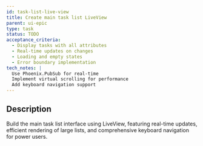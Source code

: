 ```yaml
---
id: task-list-live-view
title: Create main task list LiveView
parent: ui-epic
type: task
status: TODO
acceptance_criteria:
  - Display tasks with all attributes
  - Real-time updates on changes
  - Loading and empty states
  - Error boundary implementation
tech_notes: |
  Use Phoenix.PubSub for real-time
  Implement virtual scrolling for performance
  Add keyboard navigation support
---
```


## Description

Build the main task list interface using LiveView, featuring real-time updates, efficient rendering of large lists, and comprehensive keyboard navigation for power users.